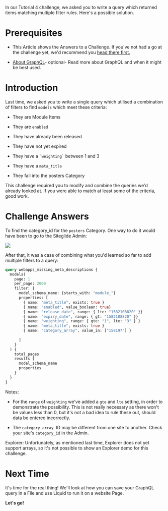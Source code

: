 In our Tutorial 4 challenge, we asked you to write a query which returned items matching multiple filter rules. Here's a possible solution.

# Prerequisites

*   This Article shows the Answers to a Challenge. If you've not had a go at the challenge yet, we'd recommend you [head there first.](https://developers.siteglide.com/tutorial-4-advanced-filtering)

*   [About GraphQL](https://developers.siteglide.com/about-graphql)- optional- Read more about GraphQL and when it might be best used.

# Introduction

Last time, we asked you to write a single query which utilised a combination of filters to find `models` which meet these criteria:

*   They are Module Items

*   They are `enabled`

*   They have already been released

*   They have not yet expired

*   They have a `` `weighting` `` between 1 and 3

*   They have a `meta_title `

*   They fall into the posters Category


This challenge required you to modify and combine the queries we'd already looked at. If you were able to match at least some of the criteria, good work.

# Challenge Answers

To find the category\_id for the `posters` Category. One way to do it would have been to go to the Siteglide Admin:&#x20;

![](https://downloads.intercomcdn.com/i/o/186111084/6f18c1efb54bd90ef6715a24/image.png)


After that, it was a case of combining what you'd learned so far to add multiple filters to a query:

```graphql
query webapps_missing_meta_descriptions {
  models(
    page: 1
    per_page: 2000
    filter: { 
      model_schema_name: {starts_with: "module_"}
      properties: [
        { name: "meta_title", exists: true }
        { name: "enabled", value_boolean: true}
        { name: "release_date", range: { lte: "1582108820" }}
        { name: "expiry_date", range: { gt: "1582108820" }}
        { name: "weighting", range: { gte: "1", lte: "3" } }
        { name: "meta_title", exists: true }
        { name: "category_array", value_in: ["158197"] }
        
      ]
    }
  ) {
    total_pages
    results {
      model_schema_name
      properties
    }
  }
}
```

Notes:

*   For the `range` of `weighting` we've added a `gte` and `lte` setting, in order to demonstrate the possibility. This is not really necessary as there won't be values less than 0, but it's not a bad idea to rule these out, should data be entered incorrectly. 

*   The `category_array`  ID may be different from one site to another. Check your site's `category_id` in the Admin. 

Explorer:
Unfortunately, as mentioned last time, Explorer does not yet support arrays, so it's not possible to show an Explorer demo for this challenge.&#x20;

# Next Time

It's time for the real thing! We'll look at how you can save your GraphQL query in a File and use Liquid to run it on a website Page.

**Let's go!**

